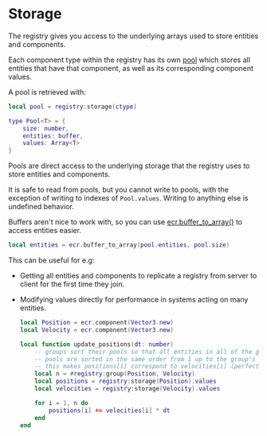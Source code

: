 # Storage

The registry gives you access to the underlying arrays used to store entities
and components.

Each component type within the registry has its own [pool](../api/Pool.md) which
stores all entities that have that component, as well as its corresponding
component values.

A pool is retrieved with:

```lua
local pool = registry:storage(ctype)

type Pool<T> = {
    size: number,
    entities: buffer,
    values: Array<T>
}
```

Pools are direct access to the underlying storage that the registry uses to
store entities and components.

It is safe to read from pools, but you cannot write to pools, with the exception
of writing to indexes of `Pool.values`. Writing to anything else is undefined
behavior.

Buffers aren't nice to work with, so you can use
[ecr.buffer_to_array()](../api/ecr#buffer_to_array) to access entities easier.

```lua
local entities = ecr.buffer_to_array(pool.entities, pool.size)
```

This can be useful for e.g:

- Getting all entities and components to replicate a registry from server to
  client for the first time they join.

- Modifying values directly for performance in systems acting on many entities.

    ```lua
    local Position = ecr.component(Vector3.new)
    local Velocity = ecr.component(Vector3.new)

    local function update_positions(dt: number)
        -- groups sort their pools so that all entities in all of the group's
        -- pools are sorted in the same order from 1 up to the group's size
        -- this makes positions[i] correspond to velocities[i] (perfect SoA)
        local n = #registry:group(Position, Velocity)
        local positions = registry:storage(Position).values
        local velocities = registry:storage(Velocity).values

        for i = 1, n do
            positions[i] += velocities[i] * dt
        end
    end
    ```
